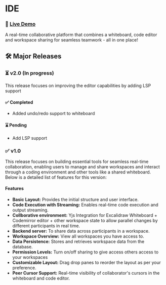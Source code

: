 # IDE
### 🚀 [Live Demo](https://ide.rahulbadenkal.com)

A real-time collaborative platform that combines a whiteboard, code editor and workspace sharing for seamless teamwork - all in one place!  

## 🛠️ Major Releases
### ⏳ v2.0 (In progress)
This release focuses on improving the editor capabilities by adding LSP support

#### ✅ Completed
- Added undo/redo support to whiteboard

#### ⌛ Pending
- Add LSP support


### ✅ v1.0
This release focuses on building essential tools for seamless real-time collaboration, enabling users to manage and share workspaces and interact through a coding environment and other tools like a shared whiteboard. Below is a detailed list of features for this version:

#### Features
- **Basic Layout:** Provides the initial structure and user interface.  
- **Code Execution with Streaming:** Enables real-time code execution and output streaming.
- **Collborative environment:** Yjs Integration for Excalidraw Whiteboard + Codemirror editor + other workspace state to allow parallel changes by different participants in real time. 
- **Backend server:** To share data across participants in a workspace.  
- **Workspace Overview:** View all workspaces you have access to.
- **Data Persistence:** Stores and retrieves workspace data from the database. 
- **Permission Levels:** Turn on/off sharing to give access others access to your workspaces   
- **Customizable Layout:** Drag drop panes to reorder the layout as per your preference.  
- **Peer Cursor Support:** Real-time visibility of collaborator's cursors in the whiteboard and code editor.



